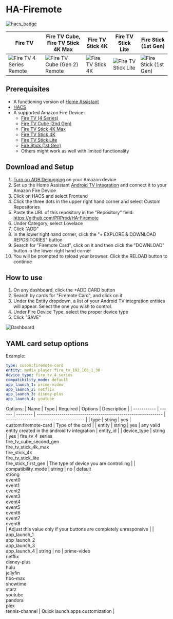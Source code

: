 # HA-Firemote
[![hacs_badge](https://img.shields.io/badge/HACS-Custom-41BDF5.svg?style=for-the-badge)](https://github.com/hacs/integration)

| Fire TV | Fire TV Cube,<br>Fire TV Stick 4K Max | Fire TV Stick 4K | Fire TV Stick Lite | Fire Stick (1st Gen) |
| ------------- | ------------- | ------------- | ------------- | ------------- |
| ![Fire TV 4 Series Remote](https://github.com/PRProd/HA-Firemote/raw/main/Example%20Images/fireTVRemote.png) | ![Fire TV Cube (Gen 2) Remote](https://github.com/PRProd/HA-Firemote/raw/main/Example%20Images/fireTVCube2ndGen.png) | ![Fire TV Stick 4K](https://github.com/PRProd/HA-Firemote/raw/main/Example%20Images/fireTVStick4K.png) | ![Fire TV Stick Lite](https://github.com/PRProd/HA-Firemote/raw/main/Example%20Images/fireTVStickLite.png) | ![Fire Stick (1st Gen)](https://github.com/PRProd/HA-Firemote/raw/main/Example%20Images/fireStick1stGen.png) |

## Prerequisites
* A functioning version of [Home Assistant](https://www.home-assistant.io/)
* [HACS](https://peyanski.com/how-to-install-home-assistant-community-store-hacs/)
* A supported Amazon Fire Device
  * [Fire TV (4 Series)](https://www.amazon.com/dp/B08SWD2SCK)
  * [Fire TV Cube (2nd Gen)](https://www.amazon.com/dp/B08XMDNVX6)
  * [Fire TV Stick 4K Max](https://www.amazon.com/dp/B08MQZXN1X)
  * [Fire TV Stick 4K](https://en.wikipedia.org/wiki/Amazon_Fire_TV#Fire_TV_Stick_4K)
  * [Fire TV Stick Lite](https://www.amazon.com/fire-tv-stick-lite/dp/B07YNLBS7R)
  * [Fire Stick (1st Gen)](https://en.wikipedia.org/wiki/Amazon_Fire_TV#First_generation_3) 
  * Others might work as well with limited functionality

## Download and Setup
1. [Turn on ADB Debugging](https://www.youtube.com/watch?v=40iVXrTWcPU) on your Amazon device
1. Set up the Home Assistant [Android TV Integration](https://www.home-assistant.io/integrations/androidtv/) and connect it to your Amazon Fire Device
1. Click on HACS and select Frontend
1. Click the three dots in the upper right hand corner and select Custom Repositories
1. Paste the URL of this repository in the "Repository" field: https://github.com/PRProd/HA-Firemote
1. Under Category, select Lovelace
1. Click "ADD"
1. In the lower right hand corner, click the "+ EXPLORE & DOWNLOAD REPOSITORIES" button
1. Search for "Firemote Card", click on it and then click the "DOWNLOAD" button in the lower right hand corner
1. You will be prompted to reload your browser.  Click the RELOAD button to continue


## How to use
1. On any dashboard, click the +ADD CARD button
1. Search by cards for "Firemote Card", and click on it
1. Under the Entity dropdown, a list of your Android TV integration entities will appear.  Select the one you wish to control.
1. Under Fire Device Type, select the proper device type
1. Click "SAVE"


![Dashboard](https://github.com/PRProd/HA-Firemote/blob/main/Example%20Images/dashboard.jpg)


## YAML card setup options
Example:
```yaml
type: cusom:firemote-card
entity: media_player.fire_tv_192_168_1_30
device_type: fire_tv_4_series
compatibility_mode: default
app_launch_1: prime-video
app_launch_2: netflix
app_launch_3: disney-plus
app_launch_4: youtube
```

Options:
| Name        | Type   | Required | Options                                                       | Description                            |
| ----------- | ------ | -------- | ------------------------------------------------------------- | -------------------------------------- |
| type        | string | yes      | custom:firemote-card                                          | Type of the card                       |
| entity      | string | yes      | any valid entity created in the android tv integration        | entity_id                              |
| device_type | string | yes      | fire_tv_4_series <br> fire_tv_cube_second_gen <br> fire_tv_stick_4k_max <br> fire_stick_4k <br> fire_tv_stick_lite <br> fire_stick_first_gen | The type of device you are controlling |
| compatibility_mode | string | no | default <br> strong <br> event0 <br> event1 <br> event2 <br> event3 <br> event4 <br> event5 <br> event6 <br> event7 <br> event8 <br> | Adjust this value only if your buttons are completely unresponsive |
| app_launch_1<br>app_launch_2<br>app_launch_3<br>app_launch_4 | string | no | prime-video<br>netflix<br>disney-plus<br>hulu<br>jellyfin<br>hbo-max<br>showtime<br>starz<br>youtube<br>pandora<br>plex<br>tennis-channel | Quick launch apps customization |


